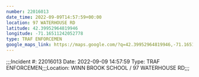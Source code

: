 ```yaml
---
number: 22016013
date_time: 2022-09-09T14:57:59+00:00
location: 97 WATERHOUSE RD
latitude: 42.39952964819946
longitude: -71.16511242052778
type: TRAF ENFORCEMEN
google_maps_link: https://maps.google.com/?q=42.39952964819946,-71.16511242052778
---
```


;;;Incident #: 22016013  Date: 2022-09-09 14:57:59   Type: TRAF ENFORCEMEN;;;Location: WINN BROOK SCHOOL / 97 WATERHOUSE RD;;;
